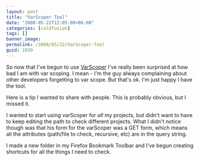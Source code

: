 ```yaml
---
layout: post
title: "VarScoper Tool"
date: "2008-05-22T12:05:00+06:00"
categories: [coldfusion]
tags: []
banner_image: 
permalink: /2008/05/22/VarScoper-Tool
guid: 2839
---
```


So now that I've begun to use <a href="http://varscoper.riaforge.org">VarScoper</a> I've really been surprised at how bad I am with var scoping. I mean - I'm the guy always complaining about other developers forgetting to var scope. But that's ok. I'm just happy I have the tool. 

Here is a tip I wanted to share with people. This is probably obvious, but I missed it. 

I wanted to start using varScoper for <i>all</i> my projects, but didn't want to have to keep editing the path to check different projects. What I didn't notice though was that his form for the varScoper was a GET form, which means all the attributes (path/file to check, recursive, etc) are in the query string. 

I made a new folder in my Firefox Bookmark Toolbar and I've begun creating shortcuts for all the things I need to check.